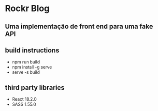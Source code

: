 # Rockr Blog

## Uma implementação de front end para uma fake API

## build instructions

- npm run build
- npm install -g serve
- serve -s build

## third party libraries

- React 18.2.0
- SASS 1.55.0
